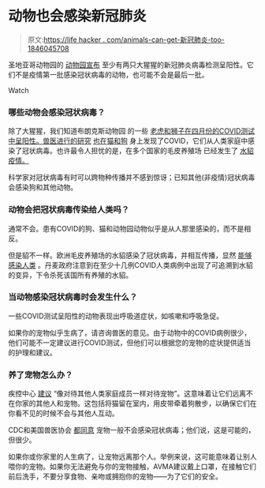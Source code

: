 # 动物也会感染新冠肺炎

> 原文:[https://life hacker . com/animals-can-get-新冠肺炎-too-1846045708](https://lifehacker.com/animals-can-get-covid-19-too-1846045708)

圣地亚哥动物园的 [动物园宣布](https://zoo.sandiegozoo.org/pressroom/news-releases/gorilla-troop-san-diego-zoo-safari-park-test-positive-covid-19) 至少有两只大猩猩的新冠肺炎病毒检测呈阳性。它们不是疫情第一批感染冠状病毒的动物，也可能不会是最后一批。

Watch

### 哪些动物会感染冠状病毒？

除了大猩猩，我们知道布朗克斯动物园 的一些 [老虎和狮子在四月份的COVID测试中呈阳性。兽医进行的研究](https://newsroom.wcs.org/News-Releases/articleType/ArticleView/articleId/14084/Update-Bronx-Zoo-Tigers-and-Lions-Recovering-from-COVID-19.aspx) [也在猫和狗](https://khn.org/news/lions-and-tigers-and-anteaters-u-s-scientists-scan-the-menagerie-for-covid/) 身上发现了COVID，它们从人类家庭中感染了冠状病毒。也许最令人担忧的是，在多个国家的毛皮养殖场 已经发生了 [水貂疫情。](https://www.theatlantic.com/health/archive/2020/12/minks-pandemic/617476/)

科学家对冠状病毒有时可以跨物种传播并不感到惊讶；已知其他(非疫情)冠状病毒会感染狗和其他动物。

### 动物会把冠状病毒传染给人类吗？

通常不会。患有COVID的狗、猫和动物园动物似乎是从人那里感染的，而不是相反。

但是貂不一样。欧洲毛皮养殖场的水貂感染了冠状病毒，并相互传播，显然 [能够感染人类](https://science.sciencemag.org/content/371/6525/172) 。丹麦政府注意到在至少十几例COVID人类病例中出现了可追溯到水貂的变异，下令杀死该国所有养殖的水貂。

### 当动物感染冠状病毒时会发生什么？

一些COVID测试呈阳性的动物表现出呼吸道症状，如咳嗽和呼吸急促。

如果你的宠物似乎生病了，请咨询兽医的意见。由于动物中的COVID病例很少，他们可能不一定建议进行COVID测试，但他们可以根据您的宠物的症状提供适当的护理和建议。

### 养了宠物怎么办？

疾控中心 [建议](https://www.cdc.gov/coronavirus/2019-ncov/daily-life-coping/pets.html) “像对待其他人类家庭成员一样对待宠物”。这意味着让它们远离不在你家的其他人和宠物。这包括将猫留在室内，用皮带牵着狗散步，以确保它们在你看不见的时候不会与其他人互动。

CDC和美国兽医协会 [都同意](https://www.avma.org/resources-tools/animal-health-and-welfare/covid-19/sars-cov-2-animals-including-pets) 宠物一般不会感染冠状病毒；他们说，这是可能的，但很少。

如果你或你家里的人生病了，让宠物远离那个人。举例来说，这可能意味着让别人喂你的宠物。如果你无法避免与你的宠物接触，AVMA建议戴上口罩，在接触它们前后洗手，不要分享食物、亲吻或拥抱你的宠物——为了它们的安全。